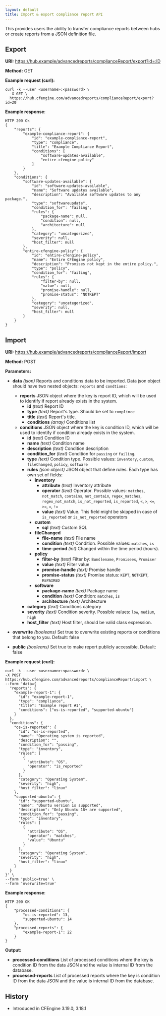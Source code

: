 ```yaml
---
layout: default
title: Import & export compliance report API
---
```


This provides users the ability to transfer compliance reports between hubs or create reports from a JSON definition file.

## Export

**URI:** https://hub.example/advancedreports/complianceReport/export?id=:ID

**Method:** GET

**Example request (curl):**

```
curl -k --user <username>:<password> \
  -X GET \
  https://hub.cfengine.com/advancedreports/complianceReport/export?id=20
```

**Example response:**

```
HTTP 200 Ok
{
    "reports": {
        "example-compliance-report": {
            "id": "example-compliance-report",
            "type": "compliance",
            "title": "Example Compliance Report",
            "conditions": [
                "software-updates-available",
                "entire-cfengine-policy"
            ]
        }
    },
    "conditions": {
        "software-updates-available": {
            "id": "software-updates-available",
            "name": "Software updates available",
            "description": "Available software updates to any package.",
            "type": "softwareupdate",
            "condition_for": "failing",
            "rules": {
                "package-name": null,
                "condition": null,
                "architecture": null
            },
            "category": "uncategorized",
            "severity": null,
            "host_filter": null
        },
        "entire-cfengine-policy": {
            "id": "entire-cfengine-policy",
            "name": "Entire CFEngine policy",
            "description": "Promises not kept in the entire policy.",
            "type": "policy",
            "condition_for": "failing",
            "rules": {
                "filter-by": null,
                "value": null,
                "promise-handle": null,
                "promise-status": "NOTKEPT"
            },
            "category": "uncategorized",
            "severity": null,
            "host_filter": null
        }
    }
}
```

## Import

**URI:** https://hub.example/advancedreports/complianceReport/import

**Method:** POST

**Parameters:**

* **data** *(json)*
    Reports and conditions data to be imported. Data json object should have two nested objects: `reports` and `condtions`:
    * **reports**
        JSON object where the key is report ID, which will be used to identify if report already exists in the system.
        * **id** *(text)*
            Report ID
        * **type** *(text)*
            Report's type. Should be set to `complince`
        * **title** *(text)*
            Report's title.
        * **conditions** *(array)*
            Conditions list
    * **conditions**
        JSON object where the key is condition ID, which will be used to identify if condition already exists in the system.
        * **id** *(text)*
             Condition ID
        * **name** *(text)*
            Condition name
        * **description** *(text)*
            Condition description
        * **condition_for** *(text)*
            Condition for `passing` or `failing`.
        * **type** *(text)*
            Condition type. Possible values: `inventory`, `custom`, `fileChanged`, `policy`, `software`
        * **rules** *(json object)*
            JSON object that define rules. Each type has own set of fields:
            * **inventory**
                * **attribute** *(text)*
                    Inventory attribute
                * **operator** *(text)*
                    Operator. Possible values: `matches`, `not_match`, `contains`, `not_contain`, `regex_matches`, `regex_not_match`, `is_not_reported`, `is_reported`, `<`, `>`, `<=`, `>=`, `=`, `!=`
                * **value** *(text)*
                    Value. This field might be skipped in case of `is_reported` or `is_not_reported` operators
            * **custom**
                * **sql** *(text)*
                    Custom SQL
            * **fileChanged**
                * **file-name** *(text)*
                    File name
                * **condition** *(text)*
                    Condition. Possible values: `matches`, `is`
                * **time-period** *(int)*
                    Changed within the time period (hours).
            * **policy**
                * **filter-by** *(text)*
                    Filter by: `Bundlename`, `Promisees`, `Promiser`
                * **value** *(text)*
                    Filter value
                * **promise-handle** *(text)*
                    Promise handle
                * **promise-status** *(text)*
                    Promise status: `KEPT`, `NOTKEPT`, `REPAIRED`
            * **software**
                * **package-name** *(text)*
                    Package name
                * **condition** *(text)*
                    Condition: `matches`, `is`
                * **architecture** *(text)*
                    Architecture
        * **category** *(text)*
            Conditions category
        * **severity** *(text)*
            Condition severity. Possible values: `low`, `medium`, `high`
        * **host_filter** *(text)*
            Host filter, should be valid class expression.

* **overwrite** *(booleans)*
    Set true to overwrite existing reports or conditions that belong to you. Default: false

* **public** *(booleans)*
    Set true to make report publicly accessible. Default: false

**Example request (curl):**

```
curl -k --user <username>:<password> \
-X POST https://hub.cfengine.com/advancedreports/complianceReport/import \
--form 'data={
  "reports": {
    "example-report-1": {
      "id": "example-report-1",
      "type": "compliance",
      "title": "Example report #1",
      "conditions": ["os-is-reported", "supported-ubuntu"]
    }
  },
  "conditions": {
    "os-is-reported": {
      "id": "os-is-reported",
      "name": "Operating system is reported",
      "description": "",
      "condition_for": "passing",
      "type": "inventory",
      "rules": [
        {
          "attribute": "OS",
          "operator": "is_reported"
        }
      ],
      "category": "Operating System",
      "severity": "high",
      "host_filter": "linux"
    },
    "supported-ubuntu": {
      "id": "supported-ubuntu",
      "name": "Ubuntu version is supported",
      "description": "Only Ubuntu 18+ are supported",
      "condition_for": "passing",
      "type": "inventory",
      "rules": [
        {
          "attribute": "OS",
          "operator": "matches",
          "value": "Ubuntu"
        }
      ],
      "category": "Operating System",
      "severity": "high",
      "host_filter": "linux"
    }
  }
}' \
--form 'public=true' \
--form 'overwrite=true'
```

**Example response:**

```
HTTP 200 OK
{
    "processed-conditions": {
        "os-is-reported": 13,
        "supported-ubuntu": 14
    },
    "processed-reports": {
        "example-report-1": 22
    }
}
```

**Output:**

* **processed-conditions**
    List of processed conditions where the key is condition ID from the data JSON and the value is internal
    ID from the database.
* **processed-reports**
    List of processed reports where the key is condition ID from the data JSON and the value is internal
    ID from the database.

## History
* Introduced in CFEngine 3.19.0, 3.18.1
